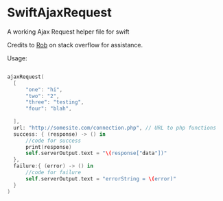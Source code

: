 # SwiftAjaxRequest
A working Ajax Request helper file for swift

Credits to [Rob](http://stackoverflow.com/questions/28008874/post-with-swift-and-api) on stack overflow for assistance.

Usage:

```swift

ajaxRequest(
  [
      "one": "hi",
      "two": "2",
      "three": "testing",
      "four": "blah",
  
  ],
  url: "http://somesite.com/connection.php", // URL to php functions
  success: { (response) -> () in
      //code for success
      print(response)
      self.serverOutput.text = "\(response["data"])"
  },
  failure:{ (error) -> () in
      //code for failure
      self.serverOutput.text = "errorString = \(error)"
  }
)
```
